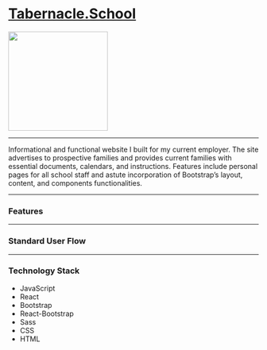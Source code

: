 # [**Tabernacle.School**](https://tabernacle.school)

<a href="https://tabernacle.school">
<img src="public/images/svgs/TS_LOGO_DARK.svg" style="height: 200px; width: 200px;">
</a>

---
Informational and functional website I built for my current employer. The site advertises to prospective families and provides current families with essential documents, calendars, and instructions. Features include personal pages for all school staff and astute incorporation of Bootstrap’s layout, content, and components functionalities. 

---
### **Features**

---
### **Standard User Flow**

---
### **Technology Stack**
- JavaScript
- React
- Bootstrap
- React-Bootstrap
- Sass
- CSS
- HTML